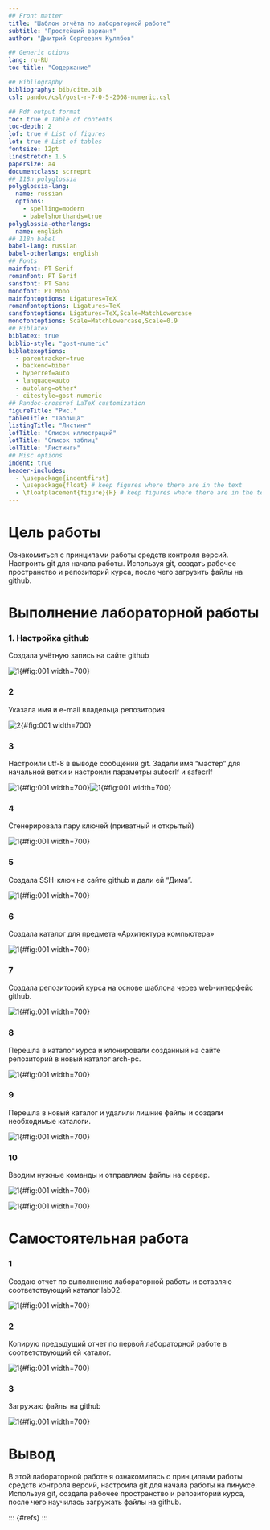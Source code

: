 ```yaml
---
## Front matter
title: "Шаблон отчёта по лабораторной работе"
subtitle: "Простейший вариант"
author: "Дмитрий Сергеевич Кулябов"

## Generic otions
lang: ru-RU
toc-title: "Содержание"

## Bibliography
bibliography: bib/cite.bib
csl: pandoc/csl/gost-r-7-0-5-2008-numeric.csl

## Pdf output format
toc: true # Table of contents
toc-depth: 2
lof: true # List of figures
lot: true # List of tables
fontsize: 12pt
linestretch: 1.5
papersize: a4
documentclass: scrreprt
## I18n polyglossia
polyglossia-lang:
  name: russian
  options:
	- spelling=modern
	- babelshorthands=true
polyglossia-otherlangs:
  name: english
## I18n babel
babel-lang: russian
babel-otherlangs: english
## Fonts
mainfont: PT Serif
romanfont: PT Serif
sansfont: PT Sans
monofont: PT Mono
mainfontoptions: Ligatures=TeX
romanfontoptions: Ligatures=TeX
sansfontoptions: Ligatures=TeX,Scale=MatchLowercase
monofontoptions: Scale=MatchLowercase,Scale=0.9
## Biblatex
biblatex: true
biblio-style: "gost-numeric"
biblatexoptions:
  - parentracker=true
  - backend=biber
  - hyperref=auto
  - language=auto
  - autolang=other*
  - citestyle=gost-numeric
## Pandoc-crossref LaTeX customization
figureTitle: "Рис."
tableTitle: "Таблица"
listingTitle: "Листинг"
lofTitle: "Список иллюстраций"
lotTitle: "Список таблиц"
lolTitle: "Листинги"
## Misc options
indent: true
header-includes:
  - \usepackage{indentfirst}
  - \usepackage{float} # keep figures where there are in the text
  - \floatplacement{figure}{H} # keep figures where there are in the text
---
```


# Цель работы

Ознакомиться с принципами работы средств контроля версий. Настроить git для начала работы. Используя git, создать рабочее пространство и репозиторий курса, после чего загрузить файлы на github.

# Выполнение лабораторной работы

### 1. Настройка github

 Создала учётную запись на сайте github 

 ![1](image/1.png){#fig:001 width=700}

### 2

Указала имя и e-mail владельца репозитория

![2](image/2.png){#fig:001 width=700}

### 3

Настроили utf-8 в выводе сообщений git. Задали имя “мастер” для начальной ветки  и настроили параметры autocrlf и safecrlf

![1](image/3.png){#fig:001 width=700}![1](image/1.png){#fig:001 width=700}

### 4

Сгенерировала пару ключей (приватный и открытый)

![1](image/4.png){#fig:001 width=700}

### 5

Создала  SSH-ключ на сайте github и дали ей “Дима”.

![1](image/5.png){#fig:001 width=700}

### 6

Создала каталог для предмета «Архитектура компьютера»

![1](image/6.png){#fig:001 width=700}

### 7

Создала репозиторий курса на основе шаблона через web-интерфейс github.

![1](image/7.png){#fig:001 width=700}

### 8

Перешла в каталог курса и клонировали созданный на сайте репозиторий в новый каталог arch-pc.

![1](image/8.png){#fig:001 width=700}

### 9 

Перешла  в новый каталог и удалили лишние файлы и создали необходимые каталоги.

![1](image/9.png){#fig:001 width=700}

### 10

Вводим нужные команды и отправляем файлы на сервер.

![1](image/10.png){#fig:001 width=700}

![1](image/11.png){#fig:001 width=700}

# Самостоятельная работа

### 1

Создаю отчет по выполнению лабораторной работы и вставляю соответствующий каталог  lab02.

![1](image/12.png){#fig:001 width=700}

### 2

Копирую предыдущий отчет по первой лабораторной работе в соответствующий ей каталог.

![1](image/13.png){#fig:001 width=700}

### 3

Загружаю файлы на github

![1](image/12.png){#fig:001 width=700}



# Вывод

В этой лабораторной работе я ознакомилась с принципами работы средств контроля версий, настроила git для начала работы на линуксе. Используя git, создала рабочее пространство и репозиторий курса, после чего научилась загружать файлы на github.

::: {#refs}
:::

